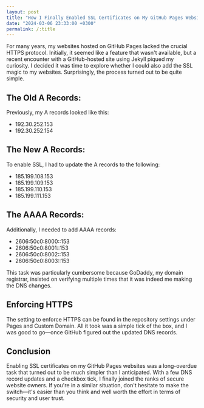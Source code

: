 ```yaml
---
layout: post
title: "How I Finally Enabled SSL Certificates on My GitHub Pages Websites"
date: "2024-03-06 23:33:00 +0300"
permalink: /:title
---
```


For many years, my websites hosted on GitHub Pages lacked the crucial HTTPS protocol. Initially, it seemed like a feature that wasn't available, but a recent encounter with a GitHub-hosted site using Jekyll piqued my curiosity. I decided it was time to explore whether I could also add the SSL magic to my websites. Surprisingly, the process turned out to be quite simple.

## The Old A Records:

Previously, my A records looked like this:

- 192.30.252.153
- 192.30.252.154

## The New A Records:

To enable SSL, I had to update the A records to the following:

- 185.199.108.153
- 185.199.109.153
- 185.199.110.153
- 185.199.111.153

## The AAAA Records:

Additionally, I needed to add AAAA records:

- 2606:50c0:8000::153
- 2606:50c0:8001::153
- 2606:50c0:8002::153
- 2606:50c0:8003::153

This task was particularly cumbersome because GoDaddy, my domain registrar, insisted on verifying multiple times that it was indeed me making the DNS changes.

## Enforcing HTTPS

The setting to enforce HTTPS can be found in the repository settings under Pages and Custom Domain. All it took was a simple tick of the box, and I was good to go—once GitHub figured out the updated DNS records.

## Conclusion

Enabling SSL certificates on my GitHub Pages websites was a long-overdue task that turned out to be much simpler than I anticipated. With a few DNS record updates and a checkbox tick, I finally joined the ranks of secure website owners. If you're in a similar situation, don't hesitate to make the switch—it's easier than you think and well worth the effort in terms of security and user trust.

